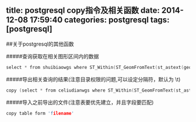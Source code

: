title: postgresql copy指令及相关函数
date: 2014-12-08 17:59:40
categories: postgresql
tags: [postgresql]
---
##关于postgresql的其他函数 
<!--more-->
#####查询获取在相关图形区间内的数据

```c
select * from shuibiaowgs where ST_Within(ST_GeomFromText(st_astext(geom)),ST_GeomFromText('MULTIPOLYGON(((116.46599813867363 39.80381050387473,116.49573847223077 39.80743703396794,116.50436445642275 39.792914248486795,116.47277876306339 39.78803384212833,116.46599813867363 39.80381050387473)))')) 
```

#####导出相关查询的结果(注意目录权限的问题,可以设定分隔符，默认为 \t)
```c
copy (select * from celiudianwgs where ST_Within(ST_GeomFromText(st_astext(geom)),ST_GeomFromText('MULTIPOLYGON(((116.46599813867363 39.80381050387473,116.49573847223077 39.80743703396794,116.47277876306339 39.78803384212833,116.50436445642275 39.792914248486795,116.46599813867363 39.80381050387473)))'))) to '/tmp/celiudianwgs.sql [DELIMTER '|']';         
```

#####导入之前导出的文件(注意表要优先建立，并且字段要匹配)
```c
copy table form 'filename'
```
